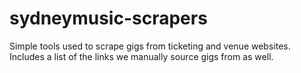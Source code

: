 # sydneymusic-scrapers
Simple tools used to scrape gigs from ticketing and venue websites. Includes a list of the links we manually source gigs from as well.
